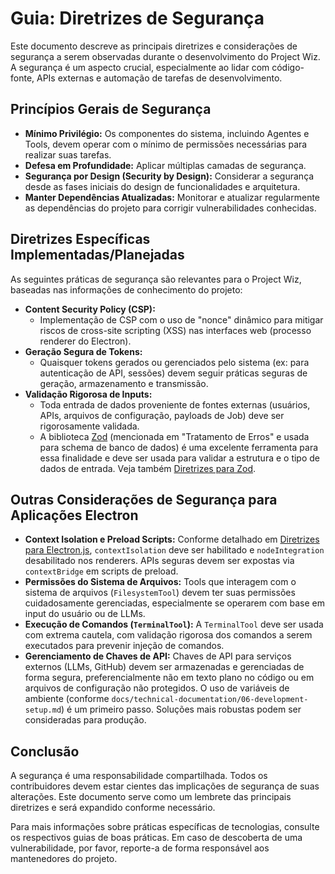 # Guia: Diretrizes de Segurança

Este documento descreve as principais diretrizes e considerações de segurança a serem observadas durante o desenvolvimento do Project Wiz. A segurança é um aspecto crucial, especialmente ao lidar com código-fonte, APIs externas e automação de tarefas de desenvolvimento.

## Princípios Gerais de Segurança

*   **Mínimo Privilégio:** Os componentes do sistema, incluindo Agentes e Tools, devem operar com o mínimo de permissões necessárias para realizar suas tarefas.
*   **Defesa em Profundidade:** Aplicar múltiplas camadas de segurança.
*   **Segurança por Design (Security by Design):** Considerar a segurança desde as fases iniciais do design de funcionalidades e arquitetura.
*   **Manter Dependências Atualizadas:** Monitorar e atualizar regularmente as dependências do projeto para corrigir vulnerabilidades conhecidas.

## Diretrizes Específicas Implementadas/Planejadas

As seguintes práticas de segurança são relevantes para o Project Wiz, baseadas nas informações de conhecimento do projeto:

*   **Content Security Policy (CSP):**
    *   Implementação de CSP com o uso de "nonce" dinâmico para mitigar riscos de cross-site scripting (XSS) nas interfaces web (processo renderer do Electron).
*   **Geração Segura de Tokens:**
    *   Quaisquer tokens gerados ou gerenciados pelo sistema (ex: para autenticação de API, sessões) devem seguir práticas seguras de geração, armazenamento e transmissão.
*   **Validação Rigorosa de Inputs:**
    *   Toda entrada de dados proveniente de fontes externas (usuários, APIs, arquivos de configuração, payloads de Job) deve ser rigorosamente validada.
    *   A biblioteca [Zod](./05-database-schema.md) (mencionada em "Tratamento de Erros" e usada para schema de banco de dados) é uma excelente ferramenta para essa finalidade e deve ser usada para validar a estrutura e o tipo de dados de entrada. Veja também [Diretrizes para Zod](./bp-zod-rules.md).

## Outras Considerações de Segurança para Aplicações Electron

*   **Context Isolation e Preload Scripts:** Conforme detalhado em [Diretrizes para Electron.js](./bp-electronjs-rules.md), `contextIsolation` deve ser habilitado e `nodeIntegration` desabilitado nos renderers. APIs seguras devem ser expostas via `contextBridge` em scripts de preload.
*   **Permissões do Sistema de Arquivos:** Tools que interagem com o sistema de arquivos (`FilesystemTool`) devem ter suas permissões cuidadosamente gerenciadas, especialmente se operarem com base em input do usuário ou de LLMs.
*   **Execução de Comandos (`TerminalTool`):** A `TerminalTool` deve ser usada com extrema cautela, com validação rigorosa dos comandos a serem executados para prevenir injeção de comandos.
*   **Gerenciamento de Chaves de API:** Chaves de API para serviços externos (LLMs, GitHub) devem ser armazenadas e gerenciadas de forma segura, preferencialmente não em texto plano no código ou em arquivos de configuração não protegidos. O uso de variáveis de ambiente (conforme `docs/technical-documentation/06-development-setup.md`) é um primeiro passo. Soluções mais robustas podem ser consideradas para produção.

## Conclusão

A segurança é uma responsabilidade compartilhada. Todos os contribuidores devem estar cientes das implicações de segurança de suas alterações. Este documento serve como um lembrete das principais diretrizes e será expandido conforme necessário.

Para mais informações sobre práticas específicas de tecnologias, consulte os respectivos guias de boas práticas. Em caso de descoberta de uma vulnerabilidade, por favor, reporte-a de forma responsável aos mantenedores do projeto.

